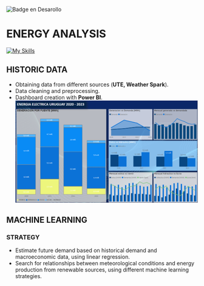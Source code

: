 ![Badge en Desarollo](https://img.shields.io/badge/STATUS-DEVELOPING-yellow)

# ENERGY ANALYSIS
[![My Skills](https://skillicons.dev/icons?i=py,sklearn,tensorflow&perline=3)](https://skillicons.dev)

## HISTORIC DATA
- Obtaining data from different sources (**UTE, Weather Spark**).
- Data cleaning and preprocessing.
- Dashboard creation with **Power BI**.
![Datos hisotricos](https://raw.githubusercontent.com/Taber76/Energy_Study/main/data/energy_production.png "Historic data")
## MACHINE LEARNING
### STRATEGY
- Estimate future demand based on historical demand and macroeconomic data, using linear regression.
- Search for relationships between meteorological conditions and energy production from renewable sources, using different machine learning strategies.
